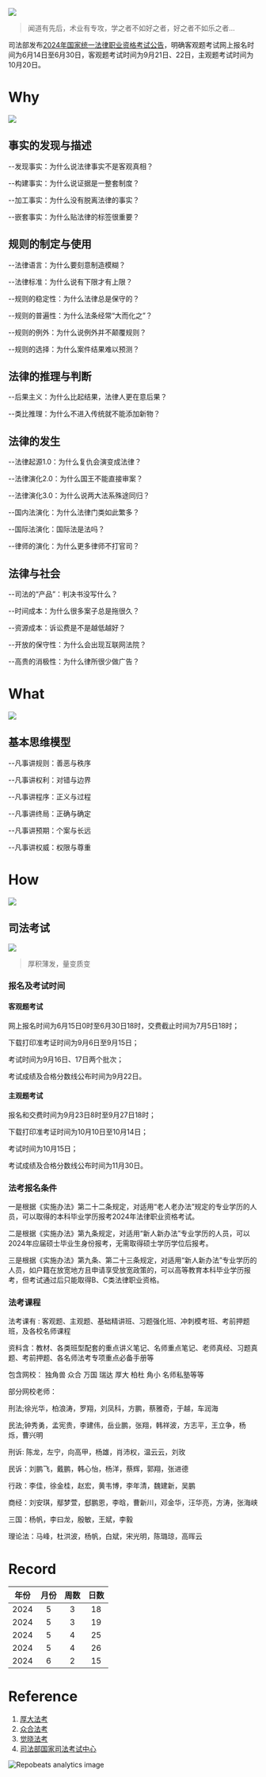 ![](https://github.com/lawexam/lawexam/assets/170080825/296aab5c-3caa-4e93-b1ba-12f5d09fb65a)
> 闻道有先后，术业有专攻，学之者不如好之者，好之者不如乐之者...


司法部发布[2024年国家统一法律职业资格考试公告](https://www.moj.gov.cn/jgsz/jgszzsdw/zsdwgjsfkszx/gjsfksfzkjj/202406/t20240611_500192.html)，明确客观题考试网上报名时间为6月14日至6月30日，客观题考试时间为9月21日、22日，主观题考试时间为10月20日。


# Why
![](https://github.com/lawexam/lawexam/assets/170080825/6c5c8301-0ffd-4002-a717-21094be9cf1c)

## 事实的发现与描述 

--发现事实：为什么说法律事实不是客观真相？ 

--构建事实：为什么说证据是一整套制度？ 

--加工事实：为什么没有脱离法律的事实？ 

--嵌套事实：为什么贴法律的标签很重要？

## 规则的制定与使用 

--法律语言：为什么要刻意制造模糊？ 

--法律标准：为什么说有下限才有上限？ 

--规则的稳定性：为什么法律总是保守的？ 

--规则的普遍性：为什么法条经常“大而化之”？ 

--规则的例外：为什么说例外并不颠覆规则？ 

--规则的选择：为什么案件结果难以预测？

## 法律的推理与判断 

--后果主义：为什么比起结果，法律人更在意后果？ 

--类比推理：为什么不进入传统就不能添加新物？

## 法律的发生 

--法律起源1.0：为什么复仇会演变成法律？ 

--法律演化2.0：为什么国王不能直接审案？ 

--法律演化3.0：为什么说两大法系殊途同归？ 

--国内法演化：为什么法律门类如此繁多？ 

--国际法演化：国际法是法吗？ 

--律师的演化：为什么更多律师不打官司？

## 法律与社会 

--司法的“产品”：判决书没写什么？ 

--时间成本：为什么很多案子总是拖很久？ 

--资源成本：诉讼费是不是越低越好？ 

--开放的保守性：为什么会出现互联网法院？ 

--高贵的消极性：为什么律所很少做广告？


# What
![](https://github.com/lawexam/lawexam/assets/170080825/57b393e9-18fa-461b-b671-28e91ad3898b)

## 基本思维模型 

--凡事讲规则：善恶与秩序 

--凡事讲权利：对错与边界 

--凡事讲程序：正义与过程 

--凡事讲终局：正确与确定 

--凡事讲预期：个案与长远 

--凡事讲权威：权限与尊重

# How

![](https://github.com/lawexam/lawexam/assets/170080825/df81684d-dc1c-4735-85c2-d9182e3eb700)

## 司法考试

![](https://github.com/lawexam/lawexam/assets/170080825/dbb2563e-327c-4c71-a237-65619f1347ba)
> 厚积薄发，量变质变

### 报名及考试时间

#### 客观题考试

  网上报名时间为6月15日0时至6月30日18时，交费截止时间为7月5日18时；
  
  下载打印准考证时间为9月6日至9月15日；
  
  考试时间为9月16日、17日两个批次；
  
  考试成绩及合格分数线公布时间为9月22日。
  
#### 主观题考试

  报名和交费时间为9月23日8时至9月27日18时；
  
  下载打印准考证时间为10月10日至10月14日；
  
  考试时间为10月15日；
  
  考试成绩及合格分数线公布时间为11月30日。

### 法考报名条件

一是根据《实施办法》第二十二条规定，对适用“老人老办法”规定的专业学历的人员，可以取得的本科毕业学历报考2024年法律职业资格考试。

二是根据《实施办法》第九条规定，对适用“新人新办法”专业学历的人员，可以2024年应届硕士毕业生身份报考，无需取得硕士学历学位后报考。

三是根据《实施办法》第九条、第二十三条规定，对适用“新人新办法”专业学历的人员，如户籍在放宽地方且申请享受放宽政策的，可以高等教育本科毕业学历报考，但考试通过后只能取得B、C类法律职业资格。

### 法考课程

法考课有 : 客观题、主观题、基础精讲班、习题强化班、冲刺模考班、考前押题班，及各校名师课程

资料含：教材、各类班型配套的重点讲义笔记、名师重点笔记、老师真经、习题真题、考前押题、各名师法考专项重点必备手册等

包含网校： 独角兽 众合 万国 瑞达 厚大 柏杜 角小 名师私塾等等

部分网校老师：

刑法;徐光华，柏浪涛，罗翔，刘凤科，方鹏，蔡雅奇，于越，车润海

民法;钟秀勇，孟宪贵，李建伟，岳业鹏，张翔，韩祥波，方志平，王立争，杨烁，曹兴明

刑诉:   陈龙，左宁，向高甲，杨雄，肖沛权，温云云，刘玫

民诉：刘鹏飞，戴鹏，韩心怡，杨洋，蔡辉，郭翔，张进德

行政：李佳，徐金桂，赵宏，黄韦博，李年清，魏建新，吴鹏

商经：刘安琪，鄢梦萱，郄鹏恩，李晗，曹新川，邓金华，汪华亮，方涛，张海峡

三国：杨帆，李曰龙，殷敏，王斌，李毅

理论法：马峰，杜洪波，杨帆，白斌，宋光明，陈璐琼，高晖云



# Record

| 年份  | 月份 | 周数 | 日数 |
| ----- |  :------:  |  :------:  | :------:   |
| 2024     | 5       | 3         | 18         |
| 2024     | 5       | 3         | 19         |
| 2024     | 5       | 4         | 25         |
| 2024     | 5       | 4         | 26         |
| 2024     | 6       | 2         | 15         |

# Reference

1. [厚大法考](http://www.houdask.com/site/hd/index.html)
2. [众合法考](https://zhongheschool.com/fakao/)
3. [觉晓法考](https://www.juexiaotime.com/home)
4. [司法部国家司法考试中心](https://www.moj.gov.cn/jgsz/jgszzsdw/zsdwgjsfkszx/)

![](https://repobeats.axiom.co/api/embed/78378e264ea92739cc92753b73d5c79ce5e67e7e.svg "Repobeats analytics image")
